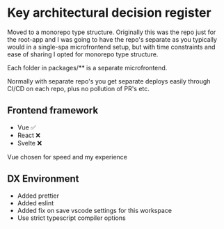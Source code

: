 # Key architectural decision register

Moved to a monorepo type structure.
Originally this was the repo just for the root-app and I was going to have the repo's separate as you typically would in a single-spa microfrontend setup, but with time constraints and ease of sharing I opted for monorepo type structure.

Each folder in packages/** is a separate microfrontend.

Normally with separate repo's you get separate deploys easily through CI/CD on each repo, plus no pollution of PR's etc.

## Frontend framework

- Vue ✅
- React ❌
- Svelte ❌

Vue chosen for speed and my experience

## DX Environment

- Added prettier
- Added eslint
- Added fix on save vscode settings for this workspace
- Use strict typescript compiler options
